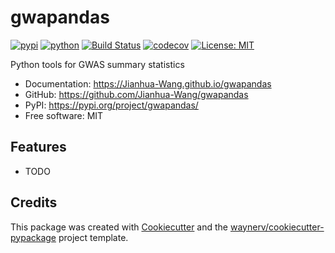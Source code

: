 # gwapandas


[![pypi](https://img.shields.io/pypi/v/gwapandas.svg)](https://pypi.org/project/gwapandas/)
[![python](https://img.shields.io/pypi/pyversions/gwapandas.svg)](https://pypi.org/project/gwapandas/)
[![Build Status](https://github.com/Jianhua-Wang/gwapandas/actions/workflows/dev.yml/badge.svg)](https://github.com/Jianhua-Wang/gwapandas/actions/workflows/dev.yml)
[![codecov](https://codecov.io/gh/Jianhua-Wang/gwapandas/branch/main/graphs/badge.svg)](https://codecov.io/github/Jianhua-Wang/gwapandas)
[![License: MIT](https://img.shields.io/badge/License-MIT-yellow.svg)](https://opensource.org/licenses/MIT)



Python tools for GWAS summary statistics


* Documentation: <https://Jianhua-Wang.github.io/gwapandas>
* GitHub: <https://github.com/Jianhua-Wang/gwapandas>
* PyPI: <https://pypi.org/project/gwapandas/>
* Free software: MIT


## Features

* TODO

## Credits

This package was created with [Cookiecutter](https://github.com/audreyr/cookiecutter) and the [waynerv/cookiecutter-pypackage](https://github.com/waynerv/cookiecutter-pypackage) project template.
